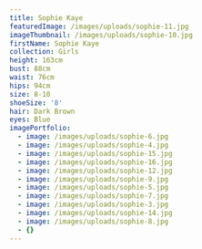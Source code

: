 ```yaml
---
title: Sophie Kaye
featuredImage: /images/uploads/sophie-11.jpg
imageThumbnail: /images/uploads/sophie-10.jpg
firstName: Sophie Kaye
collection: Girls
height: 163cm
bust: 88cm
waist: 76cm
hips: 94cm
size: 8-10
shoeSize: '8'
hair: Dark Brown
eyes: Blue
imagePortfolio:
  - image: /images/uploads/sophie-6.jpg
  - image: /images/uploads/sophie-4.jpg
  - image: /images/uploads/sophie-15.jpg
  - image: /images/uploads/sophie-16.jpg
  - image: /images/uploads/sophie-12.jpg
  - image: /images/uploads/sophie-9.jpg
  - image: /images/uploads/sophie-5.jpg
  - image: /images/uploads/sophie-7.jpg
  - image: /images/uploads/sophie-3.jpg
  - image: /images/uploads/sophie-14.jpg
  - image: /images/uploads/sophie-8.jpg
  - {}
---
```


